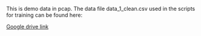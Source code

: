 This is demo data in pcap. The data file data_1_clean.csv used in the scripts for training can be found here:

[Google drive link](https://drive.google.com/file/d/1XhOzRsCbNwXmH1-qnBBA7YZ3jlzSs2BK/view?usp=drive_link)
